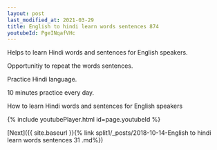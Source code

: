 ```yaml
---
layout: post
last_modified_at: 2021-03-29
title: English to hindi learn words sentences 874 
youtubeId: PgeINqafVHc
---
```

 
 
Helps to learn Hindi words and sentences for English speakers.

Opportunitiy to repeat the words sentences. 

Practice Hindi language. 
 
10 minutes practice every day. 
 
How to learn Hindi words and sentences for English speakers 
 
{% include youtubePlayer.html id=page.youtubeId %}
 
 
[Next]({{ site.baseurl }}{% link  split1/_posts/2018-10-14-English to hindi learn words sentences 31 .md%})
 
